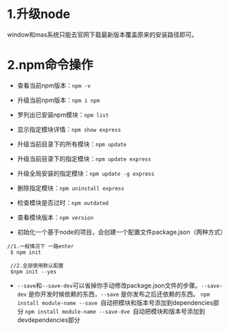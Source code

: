 # 1.升级node
window和mas系统只能去官网下载最新版本覆盖原来的安装路径即可。

# 2.npm命令操作
- 查看当前npm版本：`npm -v`
- 升级当前npm版本：`npm i npm`
- 罗列出已安装npm模块：`npm list`
- 显示指定模块详情：`npm show express`
- 升级当前目录下的所有模块：`npm update`
- 升级当前目录下的指定模块：`npm update express`
- 升级全局安装的指定模块：`npm update -g express`
- 删除指定模块：`npm uninstall express`

- 检查模块是否过时：`npm outdated`
- 查看模块版本：`npm version`

- 初始化一个基于node的项目，会创建一个配置文件package.json（两种方式）
```
//1.一般情况下 一路enter
 $ npm init

 //2.全部使用默认配置
 $npm init --yes
```

- `--save`和`--save-dev`可以省掉你手动修改package.json文件的步骤。`--save-dev` 是你开发时候依赖的东西，`--save` 是你发布之后还依赖的东西。
`npm install module-name --save `自动把模块和版本号添加到dependencies部分
`npm install module-name --save-dve `自动把模块和版本号添加到devdependencies部分